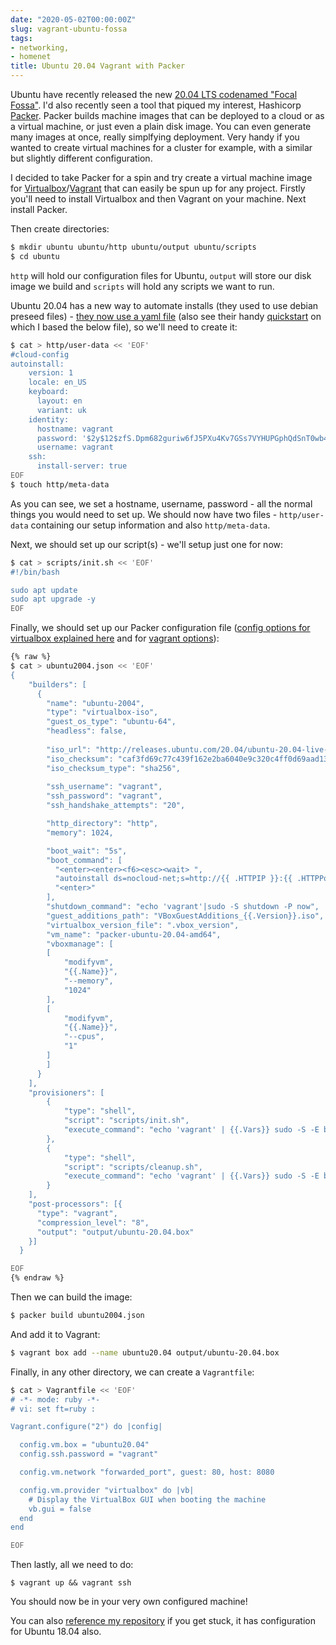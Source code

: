 ```yaml
---
date: "2020-05-02T00:00:00Z"
slug: vagrant-ubuntu-fossa
tags:
- networking,
- homenet
title: Ubuntu 20.04 Vagrant with Packer
---
```


Ubuntu have recently released the new [20.04 LTS codenamed "Focal Fossa"][fossa].
I'd also recently seen a tool that piqued my interest, Hashicorp [Packer][]. Packer 
builds machine images that can be deployed to a cloud or as a virtual machine, or 
just even a plain disk image. You can even generate many images at once, really 
simplfying deployment. Very handy if you wanted to create virtual machines for a 
cluster for example, with a similar but slightly different configuration.


I decided to take Packer for a spin and try create a virtual machine image for 
[Virtualbox][]/[Vagrant][] that can easily be spun up for any project. Firstly you'll
need to install Virtualbox and then Vagrant on your machine. Next install 
Packer.

Then create directories:
```sh
$ mkdir ubuntu ubuntu/http ubuntu/output ubuntu/scripts
$ cd ubuntu
```

`http` will hold our configuration files for Ubuntu, `output` will store our 
disk image we build and `scripts` will hold any scripts we want to run.

Ubuntu 20.04 has a new way to automate installs (they used to use debian preseed 
files) - [they now use a yaml file][ubuntu-auto-install] (also see their handy [quickstart][ubuntu-auto-quickstart] on which I based the below file), so we'll need to create it:
```sh
$ cat > http/user-data << 'EOF'
#cloud-config
autoinstall:
    version: 1
    locale: en_US
    keyboard:
      layout: en
      variant: uk
    identity:
      hostname: vagrant
      password: '$2y$12$zfS.Dpm682guriw6fJ5PXu4Kv7GSs7VYHUPGphQdSnT0wb4Rt1tVS'
      username: vagrant
    ssh:
      install-server: true
EOF
$ touch http/meta-data
```

As you can see, we set a hostname, username, password - all the normal things you 
would need to set up. We should now have two files - `http/user-data` containing 
our setup information and also `http/meta-data`.


Next, we should set up our script(s) - we'll setup just one for now:
```sh
$ cat > scripts/init.sh << 'EOF'
#!/bin/bash

sudo apt update
sudo apt upgrade -y
EOF
```

Finally, we should set up our Packer configuration file 
([config options for virtualbox explained here][packer-virtualbox] and 
for [vagrant options][packer-vagrant]):

```sh
{% raw %}
$ cat > ubuntu2004.json << 'EOF'
{
    "builders": [
      {
        "name": "ubuntu-2004",
        "type": "virtualbox-iso",
        "guest_os_type": "ubuntu-64",
        "headless": false,
  
        "iso_url": "http://releases.ubuntu.com/20.04/ubuntu-20.04-live-server-amd64.iso",
        "iso_checksum": "caf3fd69c77c439f162e2ba6040e9c320c4ff0d69aad1340a514319a9264df9f",
        "iso_checksum_type": "sha256",
  
        "ssh_username": "vagrant",
        "ssh_password": "vagrant",
        "ssh_handshake_attempts": "20",

        "http_directory": "http",
        "memory": 1024,

        "boot_wait": "5s",
        "boot_command": [
          "<enter><enter><f6><esc><wait> ",
          "autoinstall ds=nocloud-net;s=http://{{ .HTTPIP }}:{{ .HTTPPort }}/",
          "<enter>"
        ],
        "shutdown_command": "echo 'vagrant'|sudo -S shutdown -P now",
        "guest_additions_path": "VBoxGuestAdditions_{{.Version}}.iso",
        "virtualbox_version_file": ".vbox_version",
        "vm_name": "packer-ubuntu-20.04-amd64",
        "vboxmanage": [
        [
            "modifyvm",
            "{{.Name}}",
            "--memory",
            "1024"
        ],
        [
            "modifyvm",
            "{{.Name}}",
            "--cpus",
            "1"
        ]
        ]
      }
    ],
    "provisioners": [
        {
            "type": "shell",
            "script": "scripts/init.sh",
            "execute_command": "echo 'vagrant' | {{.Vars}} sudo -S -E bash '{{.Path}}'"
        },
        {
            "type": "shell",
            "script": "scripts/cleanup.sh",
            "execute_command": "echo 'vagrant' | {{.Vars}} sudo -S -E bash '{{.Path}}'"
        }    
    ],
    "post-processors": [{
      "type": "vagrant",
      "compression_level": "8",
      "output": "output/ubuntu-20.04.box"
    }]
  }

EOF
{% endraw %} 
```

Then we can build the image:
```sh
$ packer build ubuntu2004.json
```

And add it to Vagrant:
```sh
$ vagrant box add --name ubuntu20.04 output/ubuntu-20.04.box
```

Finally, in any other directory, we can create a `Vagrantfile`:
```sh
$ cat > Vagrantfile << 'EOF'
# -*- mode: ruby -*-
# vi: set ft=ruby :

Vagrant.configure("2") do |config|

  config.vm.box = "ubuntu20.04"
  config.ssh.password = "vagrant"

  config.vm.network "forwarded_port", guest: 80, host: 8080

  config.vm.provider "virtualbox" do |vb|
    # Display the VirtualBox GUI when booting the machine
    vb.gui = false
  end
end

EOF
```

Then lastly, all we need to do:
```
$ vagrant up && vagrant ssh
```

You should now be in your very own configured machine! 

You can also [reference my repository][repo] if you get stuck, it has configuration 
for Ubuntu 18.04 also. 

[fossa]: http://cdimage.ubuntu.com/ubuntu/releases/focal/release/
[Packer]: https://packer.io
[Virtualbox]: https://www.virtualbox.org/
[Vagrant]: https://www.vagrantup.com/
[ubuntu-auto-install]: https://wiki.ubuntu.com/FoundationsTeam/AutomatedServerInstalls
[ubuntu-auto-quickstart]: https://wiki.ubuntu.com/FoundationsTeam/AutomatedServerInstalls/QuickStart
[packer-virtualbox]: https://www.packer.io/docs/builders/virtualbox-iso.html
[packer-vagrant]: https://www.packer.io/docs/builders/vagrant/
[repo]: https://github.com/dueyfinster/packer/tree/01a97455686fcee1776f5c4d7d32504a6f71b5f8/ubuntu